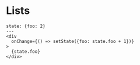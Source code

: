 # Lists

```react
state: {foo: 2}
---
<div
  onChange={() => setState({foo: state.foo + 1})}
>
  {state.foo}
</div>
```
